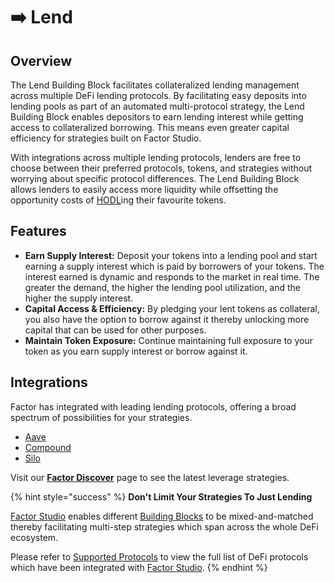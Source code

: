 # ➡️ Lend

## Overview

The Lend Building Block facilitates collateralized lending management across multiple DeFi lending protocols. By facilitating easy deposits into lending pools as part of an automated multi-protocol strategy, the Lend Building Block enables depositors to earn lending interest while getting access to collateralized borrowing. This means even greater capital efficiency for strategies built on Factor Studio.

With integrations across multiple lending protocols, lenders are free to choose between their preferred protocols, tokens, and strategies without worrying about specific protocol differences. The Lend Building Block allows lenders to easily access more liquidity while offsetting the opportunity costs of [HODL](https://www.investopedia.com/terms/h/hodl.asp)ing their favourite tokens.

## Features

* **Earn Supply Interest:** Deposit your tokens into a lending pool and start earning a supply interest which is paid by borrowers of your tokens. The interest earned is dynamic and responds to the market in real time. The greater the demand, the higher the lending pool utilization, and the higher the supply interest.
* **Capital Access & Efficiency:** By pledging your lent tokens as collateral, you also have the option to borrow against it thereby unlocking more capital that can be used for other purposes.
* **Maintain Token Exposure:** Continue maintaining full exposure to your token as you earn supply interest or borrow against it.

## Integrations

Factor has integrated with leading lending protocols, offering a broad spectrum of possibilities for your strategies.

* [Aave](https://aave.com/)
* [Compound](https://compound.finance/)
* [Silo](https://www.silo.finance/)

Visit our [**Factor Discover**](https://app.factor.fi/discover) page to see the latest leverage strategies.

{% hint style="success" %}
**Don't Limit Your Strategies To Just Lending**

[Factor Studio](../factor-studio/factor-studio/) enables different [Building Blocks](factor-building-blocks.md) to be mixed-and-matched thereby facilitating multi-step strategies which span across the whole DeFi ecosystem.

Please refer to [Supported Protocols](../getting-started/supported-protocols.md) to view the full list of DeFi protocols which have been integrated with [Factor Studio](../factor-studio/factor-studio/).
{% endhint %}
